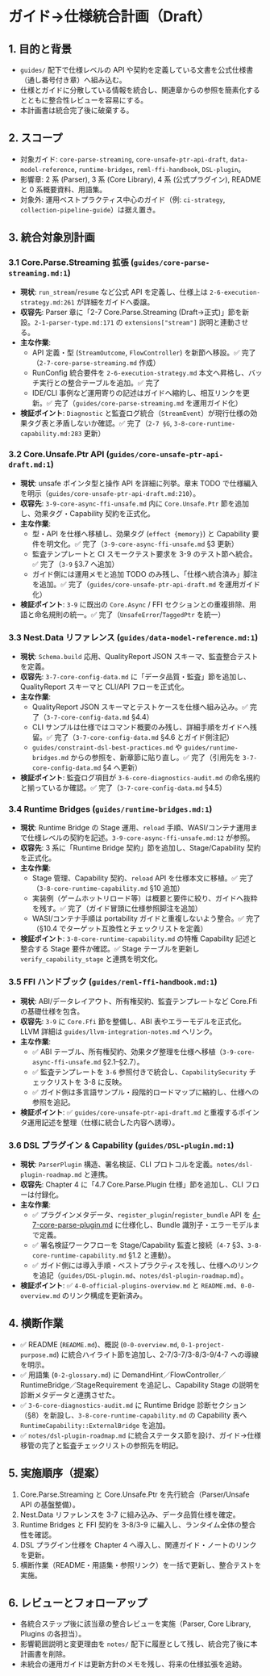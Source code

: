# ガイド→仕様統合計画（Draft）

## 1. 目的と背景
- `guides/` 配下で仕様レベルの API や契約を定義している文書を公式仕様書（通し番号付き章）へ組み込む。
- 仕様とガイドに分散している情報を統合し、関連章からの参照を簡素化するとともに整合性レビューを容易にする。
- 本計画書は統合完了後に破棄する。

## 2. スコープ
- 対象ガイド: `core-parse-streaming`, `core-unsafe-ptr-api-draft`, `data-model-reference`, `runtime-bridges`, `reml-ffi-handbook`, `DSL-plugin`。
- 影響章: 2 系 (Parser), 3 系 (Core Library), 4 系 (公式プラグイン), README と 0 系概要資料、用語集。
- 対象外: 運用ベストプラクティス中心のガイド（例: `ci-strategy`, `collection-pipeline-guide`）は据え置き。

## 3. 統合対象別計画

### 3.1 Core.Parse.Streaming 拡張 (`guides/core-parse-streaming.md:1`)
- **現状**: `run_stream`/`resume` など公式 API を定義し、仕様上は `2-6-execution-strategy.md:261` が詳細をガイドへ委譲。
- **収容先**: Parser 章に「2-7 Core.Parse.Streaming (Draft→正式)」節を新設。`2-1-parser-type.md:171` の `extensions["stream"]` 説明と連動させる。
- **主な作業**:
  - API 定義・型 (`StreamOutcome`, `FlowController`) を新節へ移設。✅ 完了（`2-7-core-parse-streaming.md` 作成）
  - RunConfig 統合要件を `2-6-execution-strategy.md` 本文へ昇格し、バッチ実行との整合テーブルを追加。✅ 完了
  - IDE/CLI 事例など運用寄りの記述はガイドへ縮約し、相互リンクを更新。✅ 完了（`guides/core-parse-streaming.md` を運用ガイド化）
- **検証ポイント**: `Diagnostic` と監査ログ統合（`StreamEvent`）が現行仕様の効果タグ表と矛盾しないか確認。✅ 完了（`2-7 §G`, `3-8-core-runtime-capability.md:283` 更新）

### 3.2 Core.Unsafe.Ptr API (`guides/core-unsafe-ptr-api-draft.md:1`)
- **現状**: unsafe ポインタ型と操作 API を詳細に列挙。章末 TODO で仕様編入を明示（`guides/core-unsafe-ptr-api-draft.md:210`）。
- **収容先**: `3-9-core-async-ffi-unsafe.md` 内に `Core.Unsafe.Ptr` 節を追加し、効果タグ・Capability 契約を正式化。
- **主な作業**:
  - 型・API を仕様へ移植し、効果タグ (`effect {memory}`) と Capability 要件を明文化。✅ 完了（`3-9-core-async-ffi-unsafe.md` §3 更新）
  - 監査テンプレートと CI スモークテスト要求を 3-9 のテスト節へ統合。✅ 完了（`3-9` §3.7 へ追加）
  - ガイド側には運用メモと追加 TODO のみ残し、「仕様へ統合済み」脚注を追加。✅ 完了（`guides/core-unsafe-ptr-api-draft.md` を運用ガイド化）
- **検証ポイント**: `3-9` に既出の `Core.Async` / FFI セクションとの重複排除、用語と命名規則の統一。✅ 完了（`UnsafeError`/`TaggedPtr` を統一）

### 3.3 Nest.Data リファレンス (`guides/data-model-reference.md:1`)
- **現状**: `Schema.build` 応用、QualityReport JSON スキーマ、監査整合テストを定義。
- **収容先**: `3-7-core-config-data.md` に「データ品質・監査」節を追加し、QualityReport スキーマと CLI/API フローを正式化。
- **主な作業**:
  - QualityReport JSON スキーマとテストケースを仕様へ組み込み。✅ 完了（`3-7-core-config-data.md` §4.4）
  - CLI サンプルは仕様ではコマンド概要のみ残し、詳細手順をガイドへ残留。✅ 完了（`3-7-core-config-data.md` §4.6 とガイド側注記）
  - `guides/constraint-dsl-best-practices.md` や `guides/runtime-bridges.md` からの参照を、新章節に貼り直し。✅ 完了（引用先を `3-7-core-config-data.md` §4 へ更新）
- **検証ポイント**: 監査ログ項目が `3-6-core-diagnostics-audit.md` の命名規約と揃っているか確認。✅ 完了（`3-7-core-config-data.md` §4.5）

### 3.4 Runtime Bridges (`guides/runtime-bridges.md:1`)
- **現状**: Runtime Bridge の Stage 運用、`reload` 手順、WASI/コンテナ運用まで仕様レベルの契約を記述。`3-9-core-async-ffi-unsafe.md:12` が参照。
- **収容先**: 3 系に「Runtime Bridge 契約」節を追加し、Stage/Capability 契約を正式化。
- **主な作業**:
  - Stage 管理、Capability 契約、`reload` API を仕様本文に移植。✅ 完了（`3-8-core-runtime-capability.md` §10 追加）
  - 実装例（ゲームホットリロード等）は概要と要件に絞り、ガイドへ抜粋を残す。✅ 完了（ガイド冒頭に仕様参照脚注を追加）
  - WASI/コンテナ手順は portability ガイドと重複しないよう整合。✅ 完了（§10.4 でターゲット互換性とチェックリストを定義）
- **検証ポイント**: `3-8-core-runtime-capability.md` の特権 Capability 記述と整合する Stage 要件か確認。✅ Stage テーブルを更新し `verify_capability_stage` と連携を明文化。

### 3.5 FFI ハンドブック (`guides/reml-ffi-handbook.md:1`)
- **現状**: ABI/データレイアウト、所有権契約、監査テンプレートなど Core.Ffi の基礎仕様を包含。
- **収容先**: `3-9` に `Core.Ffi` 節を整備し、ABI 表やエラーモデルを正式化。LLVM 詳細は `guides/llvm-integration-notes.md` へリンク。
- **主な作業**:
  - ✅ ABI テーブル、所有権契約、効果タグ整理を仕様へ移植（`3-9-core-async-ffi-unsafe.md` §2.1–§2.7）。
  - ✅ 監査テンプレートを `3-6` 参照付きで統合し、`CapabilitySecurity` チェックリストを 3-8 に反映。
  - ✅ ガイド側は多言語サンプル・段階的ロードマップに縮約し、仕様への参照を追記。
- **検証ポイント**: ✅ `guides/core-unsafe-ptr-api-draft.md` と重複するポインタ運用記述を整理（仕様に統合した内容へ誘導）。

### 3.6 DSL プラグイン & Capability (`guides/DSL-plugin.md:1`)
- **現状**: `ParserPlugin` 構造、署名検証、CLI プロトコルを定義。`notes/dsl-plugin-roadmap.md` と連携。
- **収容先**: Chapter 4 に「4.7 Core.Parse.Plugin 仕様」節を追加し、CLI フローは付録化。
- **主な作業**:
  - ✅ プラグインメタデータ、`register_plugin`/`register_bundle` API を [4-7-core-parse-plugin.md](../4-7-core-parse-plugin.md) に仕様化し、Bundle 識別子・エラーモデルまで定義。
  - ✅ 署名検証ワークフローを Stage/Capability 監査と接続（`4-7` §3、`3-8-core-runtime-capability.md` §1.2 と連動）。
  - ✅ ガイド側には導入手順・ベストプラクティスを残し、仕様へのリンクを追記（`guides/DSL-plugin.md`、`notes/dsl-plugin-roadmap.md`）。
- **検証ポイント**: ✅ `4-0-official-plugins-overview.md` と `README.md`、`0-0-overview.md` のリンク構成を更新済み。

## 4. 横断作業
- ✅ README (`README.md`)、概説 (`0-0-overview.md`, `0-1-project-purpose.md`) に統合ハイライト節を追加し、2-7/3-7/3-8/3-9/4-7 への導線を明示。
- ✅ 用語集 (`0-2-glossary.md`) に DemandHint／FlowController／RuntimeBridge／StageRequirement を追記し、Capability Stage の説明を診断メタデータと連携させた。
- ✅ `3-6-core-diagnostics-audit.md` に Runtime Bridge 診断セクション（§8）を新設し、`3-8-core-runtime-capability.md` の Capability 表へ `RuntimeCapability::ExternalBridge` を追加。
- ✅ `notes/dsl-plugin-roadmap.md` に統合ステータス節を設け、ガイド→仕様移管の完了と監査チェックリストの参照先を明記。

## 5. 実施順序（提案）
1. Core.Parse.Streaming と Core.Unsafe.Ptr を先行統合（Parser/Unsafe API の基盤整備）。
2. Nest.Data リファレンスを 3-7 に組み込み、データ品質仕様を確定。
3. Runtime Bridges と FFI 契約を 3-8/3-9 に編入し、ランタイム全体の整合性を確認。
4. DSL プラグイン仕様を Chapter 4 へ導入し、関連ガイド・ノートのリンクを更新。
5. 横断作業（README・用語集・参照リンク）を一括で更新し、整合テストを実施。

## 6. レビューとフォローアップ
- 各統合ステップ後に該当章の整合レビューを実施（Parser, Core Library, Plugins の各担当）。
- 影響範囲説明と変更理由を `notes/` 配下に履歴として残し、統合完了後に本計画書を削除。
- 未統合の運用ガイドは更新方針のメモを残し、将来の仕様拡張を追跡。
